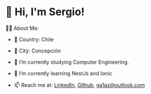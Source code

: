 #  👋 Hi, I'm Sergio!

🐱‍💻 About Me:
- 🌆 Country: Chile
- 🌉 City: Concepción

- 🔭 I’m currently studying Computer Engineering.
- 🌱 I’m currently learning NestJs and Ionic
- 📫 Reach me at: [LinkedIn](https://www.linkedin.com/in/sergio-galaz/), [Github](https://github.com/ga1az), ga1az@outlook.com
